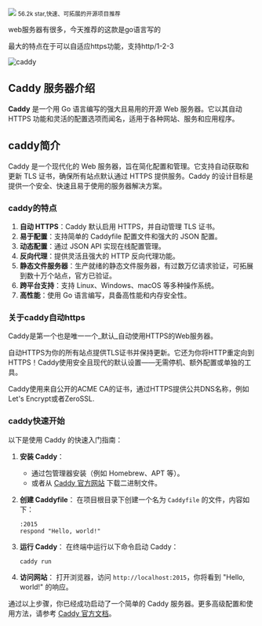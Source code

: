<img src="/assets/image/240816-caddy.png">
<small>56.2k star,快速、可拓展的开源项目推荐</small>

web服务器有很多，今天推荐的这款是go语言写的

最大的特点在于可以自适应https功能，支持http/1-2-3

![caddy](/assets/image/240816-caddy.png)

## Caddy 服务器介绍

**Caddy** 是一个用 Go 语言编写的强大且易用的开源 Web 服务器。它以其自动 HTTPS 功能和灵活的配置选项而闻名，适用于各种网站、服务和应用程序。

## caddy简介

Caddy 是一个现代化的 Web 服务器，旨在简化配置和管理。它支持自动获取和更新 TLS 证书，确保所有站点默认通过 HTTPS 提供服务。Caddy 的设计目标是提供一个安全、快速且易于使用的服务器解决方案。

### caddy的特点

1. **自动 HTTPS**：Caddy 默认启用 HTTPS，并自动管理 TLS 证书。
2. **易于配置**：支持简单的 Caddyfile 配置文件和强大的 JSON 配置。
3. **动态配置**：通过 JSON API 实现在线配置管理。
4. **反向代理**：提供灵活且强大的 HTTP 反向代理功能。
5. **静态文件服务器**：生产就绪的静态文件服务器，有过数万亿请求验证，可拓展到数十万个站点，官方已验证。
6. **跨平台支持**：支持 Linux、Windows、macOS 等多种操作系统。
7. **高性能**：使用 Go 语言编写，具备高性能和内存安全性。

### 关于caddy自动https
Caddy是第一个也是唯一一个_默认_自动使用HTTPS的Web服务器。

自动HTTPS为你的所有站点提供TLS证书并保持更新。它还为你将HTTP重定向到HTTPS！Caddy使用安全且现代的默认设置——无需停机、额外配置或单独的工具。

Caddy使用来自公开的ACME CA的证书，通过HTTPS提供公共DNS名称，例如Let's Encrypt或者ZeroSSL.

### caddy快速开始

以下是使用 Caddy 的快速入门指南：

1. **安装 Caddy**：
   - 通过包管理器安装（例如 Homebrew、APT 等）。
   - 或者从 [Caddy 官方网站](https://caddyserver.com/docs/install) 下载二进制文件。

2. **创建 Caddyfile**：
   在项目根目录下创建一个名为 `Caddyfile` 的文件，内容如下：
   ```plaintext
   :2015
   respond "Hello, world!"
   ```

3. **运行 Caddy**：
   在终端中运行以下命令启动 Caddy：
   ```bash
   caddy run
   ```

4. **访问网站**：
   打开浏览器，访问 `http://localhost:2015`，你将看到 "Hello, world!" 的响应。

通过以上步骤，你已经成功启动了一个简单的 Caddy 服务器。更多高级配置和使用方法，请参考 [Caddy 官方文档](https://caddyserver.com/docs/)。
